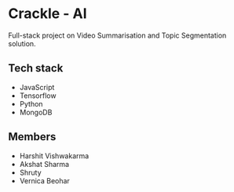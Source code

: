 # Crackle - AI

Full-stack project on Video Summarisation and Topic Segmentation solution.

## Tech stack

 - JavaScript
 - Tensorflow
 - Python
 - MongoDB

## Members

 - Harshit Vishwakarma
 - Akshat Sharma
 - Shruty
 - Vernica Beohar

 